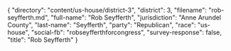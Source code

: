 {
  "directory": "content/us-house/district-3",
  "district": 3,
  "filename": "rob-seyfferth.md",
  "full-name": "Rob Seyfferth",
  "jurisdiction": "Anne Arundel County",
  "last-name": "Seyfferth",
  "party": "Republican",
  "race": "us-house",
  "social-fb": "robseyfferthforcongress",
  "survey-response": false,
  "title": "Rob Seyfferth"
}
